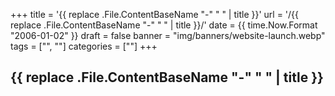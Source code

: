 +++
title = '{{ replace .File.ContentBaseName "-" " " | title }}'
url = '/{{ replace .File.ContentBaseName "-" " " | title }}/'
date = {{ time.Now.Format "2006-01-02" }}
draft = false
banner = "img/banners/website-launch.webp"
tags = ["", ""]
categories = [""]
+++
## {{ replace .File.ContentBaseName "-" " " | title }} ##
